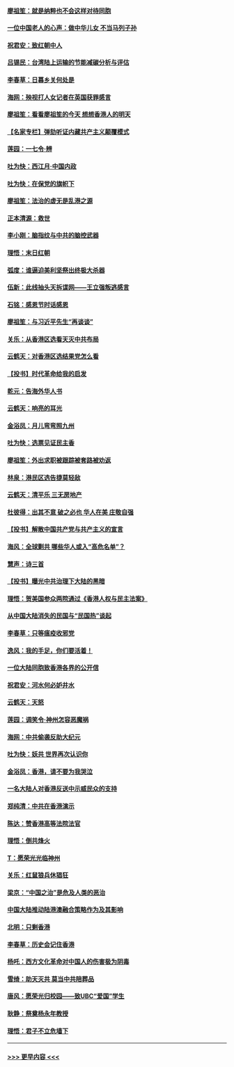 #### [廖祖笙：就是纳粹也不会这样对待同胞](../pages/nsc993/n11697658.md?t=12041201) 
#### [一位中国老人的心声：做中华儿女 不当马列子孙](../pages/nsc993/n11697525.md?t=12041201) 
#### [祝君安：致红朝中人](../pages/nsc993/n11697518.md?t=12041201) 
#### [吕锡民：台湾陆上运输的节能减碳分析与评估](../pages/nsc993/n11694983.md?t=12041201) 
#### [李春草：日暮乡关何处是](../pages/nsc993/n11694805.md?t=12041201) 
#### [海网：殃视打人女记者在英国获罪感言](../pages/nsc993/n11693832.md?t=12041201) 
#### [廖祖笙：看看廖祖笙的今天 想想香港人的明天](../pages/nsc993/n11693707.md?t=12041201) 
#### [【名家专栏】弹劾听证内藏共产主义颠覆模式](../pages/nsc993/n11693563.md?t=12041201) 
#### [莲园：一七令‧辨](../pages/nsc993/n11692558.md?t=12041201) 
#### [吐为快：西江月·中国内政](../pages/nsc993/n11692071.md?t=12041201) 
#### [吐为快：在保党的旗帜下](../pages/nsc993/n11691188.md?t=12041201) 
#### [廖祖笙：法治的虚无是乱港之源](../pages/nsc993/n11690605.md?t=12041201) 
#### [正本清源：救世](../pages/nsc993/n11689134.md?t=12041201) 
#### [李小刚：脑指纹与中共的脑控武器](../pages/nsc993/n11688900.md?t=12041201) 
#### [理悟：末日红朝](../pages/nsc993/n11688829.md?t=12041201) 
#### [弧度：谁逼迫美利坚祭出终极大杀器](../pages/nsc993/n11688735.md?t=12041201) 
#### [伍新：此线抽头天拆谍网——王立强叛逃感言](../pages/nsc993/n11687981.md?t=12041201) 
#### [石铭：感恩节时话感恩](../pages/nsc993/n11687568.md?t=12041201) 
#### [廖祖笙：与习近平先生“再谈谈”](../pages/nsc993/n11687005.md?t=12041201) 
#### [关乐：从香港区选看天灭中共布局](../pages/nsc993/n11686647.md?t=12041201) 
#### [云鹤天：对香港区选结果党怎么看](../pages/nsc993/n11686216.md?t=12041201) 
#### [【投书】时代革命给我的启发](../pages/nsc993/n11684287.md?t=12041201) 
#### [乾元：告海外华人书](../pages/nsc993/n11684044.md?t=12041201) 
#### [云鹤天：响亮的耳光](../pages/nsc993/n11684254.md?t=12041201) 
#### [金浴凤：月儿弯弯照九州](../pages/nsc993/n11684231.md?t=12041201) 
#### [吐为快：选票见证民主香](../pages/nsc993/n11684206.md?t=12041201) 
#### [廖祖笙：外出求职被跟踪被套路被劝返](../pages/nsc993/n11683874.md?t=12041201) 
#### [林泉：港民区选告捷莫轻敌](../pages/nsc993/n11683930.md?t=12041201) 
#### [云鹤天：清平乐 三无房地产](../pages/nsc993/n11681521.md?t=12041201) 
#### [杜彼得：出其不意 破之必也 华人在美 庄敬自强](../pages/nsc993/n11679554.md?t=12041201) 
#### [【投书】解散中国共产党与共产主义的宣言](../pages/nsc993/n11679177.md?t=12041201) 
#### [海风：全球剿共 哪些华人或入“高危名单”？](../pages/nsc993/n11678617.md?t=12041201) 
#### [慧声：诗三首](../pages/nsc993/n11678848.md?t=12041201) 
#### [【投书】曝光中共治理下大陆的黑暗](../pages/nsc993/n11678674.md?t=12041201) 
#### [理悟：贺美国参众两院通过《香港人权与民主法案》](../pages/nsc993/n11678104.md?t=12041201) 
#### [从中国大陆消失的民国与“民国热”谈起](../pages/nsc993/n11678075.md?t=12041201) 
#### [李春草：只等瘟疫收邪党](../pages/nsc993/n11677308.md?t=12041201) 
#### [逸风：我的手足，你们要活着！](../pages/nsc993/n11676352.md?t=12041201) 
#### [一位大陆同胞致香港各界的公开信](../pages/nsc993/n11675761.md?t=12041201) 
#### [祝君安：河水何必妒井水](../pages/nsc993/n11675746.md?t=12041201) 
#### [云鹤天：天怒](../pages/nsc993/n11675718.md?t=12041201) 
#### [莲园：调笑令‧神州怎容恶魔祸](../pages/nsc993/n11675648.md?t=12041201) 
#### [海网：中共偷袭反助大纪元](../pages/nsc993/n11673515.md?t=12041201) 
#### [吐为快：妖共 世界再次认识你](../pages/nsc993/n11673506.md?t=12041201) 
#### [金浴凤：香港，请不要为我哭泣](../pages/nsc993/n11673248.md?t=12041201) 
#### [一名大陆人对香港反送中示威民众的支持](../pages/nsc993/n11672615.md?t=12041201) 
#### [郑纯清：中共在香港演示](../pages/nsc993/n11670539.md?t=12041201) 
#### [陈达：赞香港高等法院法官](../pages/nsc993/n11669542.md?t=12041201) 
#### [理悟：倒共烽火](../pages/nsc993/n11668844.md?t=12041201) 
#### [T：愿荣光光临神州](../pages/nsc993/n11668421.md?t=12041201) 
#### [关乐：红鼠狼兵休猖狂](../pages/nsc993/n11668378.md?t=12041201) 
#### [梁京：“中国之治”是危及人类的恶治](../pages/nsc993/n11668328.md?t=12041201) 
#### [中国大陆推动陆港澳融合策略作为及其影响](../pages/nsc993/n11668157.md?t=12041201) 
#### [北明：只剩香港](../pages/nsc993/n11668002.md?t=12041201) 
#### [李春草：历史会记住香港](../pages/nsc993/n11667927.md?t=12041201) 
#### [杨吒：西方文化革命对中国人的伤害极为阴毒](../pages/nsc993/n11664521.md?t=12041201) 
#### [雪绮：助天灭共 莫当中共陪葬品](../pages/nsc993/n11662650.md?t=12041201) 
#### [唐风：愿荣光归校园——致UBC“爱国”学生](../pages/nsc993/n11662194.md?t=12041201) 
#### [耿静：祭奠杨永年教授](../pages/nsc993/n11662514.md?t=12041201) 
#### [理悟：君子不立危墙下](../pages/nsc993/n11662172.md?t=12041201) 

----
#### [ >>> 更早内容 <<< ](../indexes/nsc993-earlier.md)
